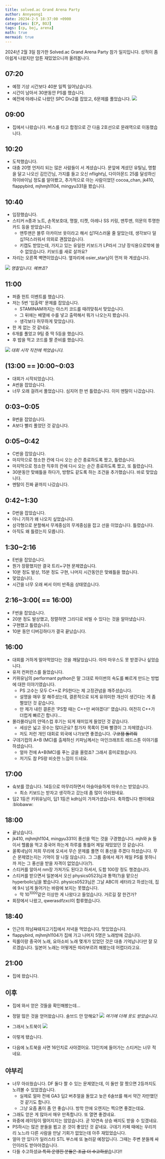 ```yaml
---
title: solved.ac Grand Arena Party 
author: Annyeong1
date: 20234-2-5 18:37:00 +0900
categories: [CP, BOJ]
tags: [cp, boj, arena]
math: true
mermaid: true
---
```

2024년 2월 3일 참가한 Solved.ac Grand Arena Party 참가 일지입니다. 성적이 좀 아쉽게 나왔지만 암튼 재밌었으니까 올려봅니다.

## 07:20
- 예정 기상 시간보다 40분 일찍 일어났습니다.
- 시간이 남아서 30분동안 PS를 했습니다.
- 예전에 아레나로 나왔던 SPC Div2를 잡았고, 6문제를 풀었습니다.
![](https://cdn.discordapp.com/attachments/1061109708481642549/1203980114157633606/image.png?ex=65d310dc&is=65c09bdc&hm=0a1d0aaacbb1e3c1e287505416089cfc4621e1d085036c5cdb44b8fc42751ded&)
## 09:00
- 집에서 나왔습니다. 버스를 타고 합정으로 간 다음 2호선으로 문래역으로 이동했습니다.

## 10:20
- 도착했습니다.
- 대충 20명 언저리 되는 많은 사람들이 서 계셨습니다. 문앞에 계셨던 유틸님, 명함을 달고 나오신 김인간님, 가지를 들고 오신 nflight님, 다이아몬드 25를 달성하신 하이바이님 정도를 알아봤고, 추가적으로 아는 사람이었던 cocoa_chan, jk410, flappybird, mjhmjh1104, mingyu331을 봤습니다.

## 10:40
- 입장했습니다.
- 스티커 n종과 노트, 손목보호대, 명찰, 티켓, 아레나 SS 키링, 맨투맨, 의문의 투명한 카드 등을 받았습니다.
	- 맨투맨은 블루 아카이브 옷이라고 해서 십1덕스러울 줄 알았는데, 생각보다 덜 십1덕스러워서 의외로 괜찮았습니다.
	- 키캡도 받았는데, 가지고 있는 유일한 키보드가 LP라서 그냥 장식용으로밖에 쓸 수 없었습니다. 키보드를 새로 살까요?
- 자리는 오른쪽 벽면이었습니다. 옆자리에 osier_star님이 먼저 와 계셨습니다.

![](https://cdn.discordapp.com/attachments/1148559951069986816/1203993621255430184/20240203_105131.jpg?ex=65d31d70&is=65c0a870&hm=91ee6d008f740f318b58cd69bd1ab4ed3beb7ba9f4943e97597e87708449d231&)
*명찰입니다. 예쁘죠?*
## 11:00
- 퍼즐 헌트 이벤트를 했습니다.
- 저는 5번 '입출력' 문제를 잡았습니다.
	- STAMINAM까지는 아스키 코드를 때려맞춰서 맞았습니다.
	- 그 뒤에는 배열에 수를 넣고 출력해서 뭐가 나오는지 봤습니다.
	- 생각보다 허무하게 맞았습니다.
- 한 게 없는 것 같네요.
- 6개를 풀었고 9팀 중 딱 5등을 했습니다.
- 후 밥을 먹고 코드를 짤 준비를 했습니다.

![](https://cdn.discordapp.com/attachments/1148559951069986816/1203993621729251348/20240203_125217.jpg?ex=65d31d70&is=65c0a870&hm=52899a5a962810b2c58c18724205671dce72f1eda31654c1c90dea21171b6d51&)
*대회 시작 직전에 찍었습니다.*

## (13:00 == )0:00~0:03
- 대회가 시작되었습니다.
- A번을 잡았습니다.
- 너무 오래 걸려서 풀었습니다. 심지어 한 번 틀렸습니다. 이미 멘탈이 나갔습니다.

## 0:03~0:05
- B번을 잡았습니다.
- A보다 빨리 풀었던 것 같습니다.

## 0:05~0:42
- C번을 잡았습니다.
- 마지막으로 청소한 칸에 다시 오는 순간 종료하도록 짰고, 틀렸습니다.
- 마지막으로 청소한 직후의 칸에 다시 오는 순간 종료하도록 짰고, 또 틀렸습니다.
- 30분동안 맞왜틀을 하다가, 방향도 같도록 하는 조건을 추가했습니다. 바로 맞았습니다.
- 멘탈이 진짜 끝까지 나갔습니다.

## 0:42~1:30
- D번을 잡았습니다.
- 아니 기하가 왜 나오지 싶었습니다.
- 삼각형으로 분할해서 무게중심의 무게중심을 잡고 선을 이었습니다. 틀렸습니다.
- 아직도 왜 틀렸는지 모릅니다.

## 1:30~2:16
- E번을 잡았습니다.
- 뭔가 장황했지만 결국 트리+구현 문제였습니다.
- 10분 정도 발상, 15분 정도 구현, 나머지 시간동안은 맞왜틀을 했습니다.
- 맞았습니다.
- 시간을 너무 오래 써서 이미 반죽음 상태였습니다.

## 2:16~3:00( == 16:00)
- F번을 잡았습니다.
- 20분 정도 발상했고, 정렬하면 그리디로 비빌 수 있다는 것을 알아냈습니다.
- 구현했고 틀렸습니다.
- 10분 동안 디버깅하다가 결국 끝났습니다.

## 16:00
- 대회를 거하게 말아먹었다는 것을 깨달았습니다. 아마 마우스도 못 받겠구나 싶었습니다.
- 유저 컨퍼런스를 들었습니다.
- 키위유님의 performant python은 말 그대로 파이썬의 속도를 빠르게 만드는 방법에 대한 이야기였습니다.
	- PS 고수는 모두 C++로 PS한다는 제 고정관념을 깨주셨습니다.
	- 설명을 매우 잘 해주셨는데, 결론적으로 되게 유의미한 개선이 생긴다는 게 좀 쩔었던 것 같습니다.
	- 만 제가 내린 결론은 'PS할 때는 C++만 써야겠다!' 였습니다. 여전히 C++가 더럽게 빠르긴 합니다...
- 몰라몰라님의 얀덱스컵 후기는 되게 재미있게 들었던 것 같습니다.
	- 세상은 넓고 굇수는 많더군요? 참가자 목록이 진짜 빨갱이 그 자체였습니다.
	- 저도 저런 개인 대회로 외국에 나가보면 좋겠습니다. ~~구코잼 돌려줘~~
- 구데기컵의 A+B (MC)를 출제하신 키파님께서는 마인크래프트 레드스톤 이야기를 하셨습니다.
	- 얼마 전에 A+B(MC)를 푸는 글을 올렸죠? 그래서 흥미로웠습니다.
	- 저기도 참 PS랑 비슷한 느낌이 드네요.

## 17:00
- 슼보를 깠습니다. 14등으로 마무리하면서 아슬아슬하게 마우스는 받았습니다.
	- 최소 키보드는 받자고 생각하고 갔는데 좀 많이 아쉬웠네요.
- 딥2 1등은 키위유님이, 딥1 1등은 kdh님이 가져가셨습니다. 축하합니다 팬이에요 :blobaww:

## 18:00
- 끝났습니다.
- jk410, mjhmjh1104, mingyu331이 풍선을 먹는 것을 구경했습니다. mjh와 jk 들이서 헬륨을 먹고 중국어 하는게 하루를 통틀어 제일 재밌었던 것 같습니다.
- 꼴록네님이 저희 무리에 오셔서 무슨 문제를 풀면 이 풍선을 주겠다 하셨습니다. 무슨 문제였는지는 기억이 잘 나질 않습니다. 그 그룹 중에서 제가 제일 PS를 못하니까 저는 그 풍선을 받을 자격이 없었습니다(?).
- 스티커를 알아서 nm장 가져가도 된다고 하셔서, 도합 100장 정도 챙겼습니다.
- 스티커를 받으면서 일본에서 오신 physics0523님과 통역(?)을 맡으신 hyperbolic님을 봤습니다. physics0523님은 그날 ABC의 세터라고 하셨는데, 집에 9시 넘게 들어가는 바람에 보지는 못했습니다.
	- 막 $10^{1000}$같은 이상한 게 나왔다고 들었습니다. 거르길 잘 한건가?
- 회장에서 나왔고, qwerasdfzxcl이 합류했습니다.

## 18:40
- 인근의 하남~~자~~돼지고기집에서 저녁을 먹었습니다. 맛있었습니다.
- flappybird, mjhmjh1104가 집에 가고 나머지 5명은 노래방에 갔습니다.
- 릭롤이랑 중국어 노래, 요아소비 노래 몇개가 있었던 것은 대충 기억납니다만 잘 모르겠습니다. 일본어 노래는 어떻게든 따라부르려 해봤는데 어렵더라고요.

## 21:00
- 집에 왔습니다.

## 이후
- 집에 와서 얻은 것들을 확인해봤는데...
- 정말 많은 것을 얻어왔습니다. 솔브드 안 망해요?
![](https://cdn.discordapp.com/attachments/1148559951069986816/1203993620764434502/20240203_222311.jpg?ex=65d31d70&is=65c0a870&hm=6ab2b95a5e164c4e0e5433236dcfc6d7e0945ea14383a4f19b4dceee4bef8774&)
*여기에 더해 옷도 받았습니다.*

- 그래서 노트북이
![](https://cdn.discordapp.com/attachments/1148559951069986816/1203993873047621652/20240204_231717.jpg?ex=65d31dac&is=65c0a8ac&hm=b790a2bb17d7ae35bf89bf855055af832c96578313f89bfe4ba0de24e5d82d1e&)
- 이렇게 됐습니다.
- 다음에 노트북을 사면 16인치로 사야겠어요. 13인치에 들어가는 스티커는 너무 적네요.

## 야부리
- 너무 아쉬웠습니다. DF 둘다 짤 수 있는 문제였는데, 이 둘만 잘 짰으면 2등까지도 노려볼 수 있었겠습니다.
	- 실제로 얼마 전에 GA3 딥2 버추얼을 돌았고 늦은 6솔브를 해서 약간 자만했던 것 같기도 합니다.
	- 그냥 요즘 폼이 좀 안 좋습니다. 방학 안에 오렌지는 찍으면 좋겠는데요.
- 그래도 얻은 게 많아서 매우 만족합니다. 또 열면 좋겠네요.
- 와중에 레이팅이 떨어지지는 않았습니다. 곧 10연속 상승 배지도 받을 수 있겠네요.
- PS하시는 많은 분들을 뵙고 온 것이 좋았던 것 같네요. 구데기 카페 때에는 우리끼리 노느라 다른 사람을 만날 기회가 없었는데 아주 재밌었습니다.
- 얼마 안 있다가 일러스타 STL 부스에 또 놀러갈 예정입니다. 그때는 주변 분들께 싸인이라도 받아야겠습니다.
- 다들 수고하셨~~고 특히 운영진 분들은 조금 더 수고하셨~~습니다!!

